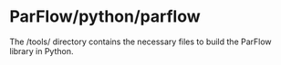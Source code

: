 # ParFlow/python/parflow

The /tools/ directory contains the necessary files to build the ParFlow library in Python.
